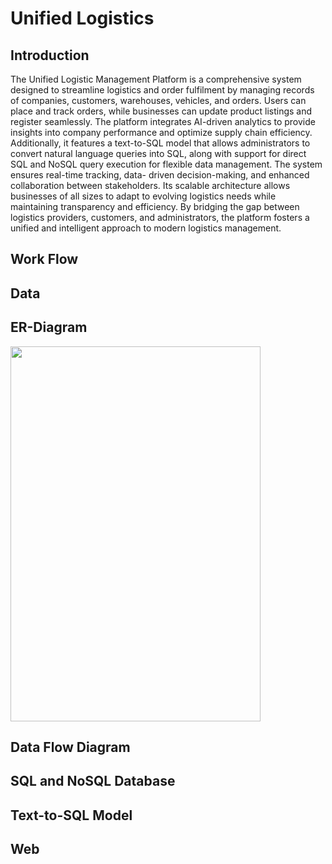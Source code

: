 # Unified Logistics

## Introduction
The Unified Logistic Management Platform is a comprehensive system designed to streamline logistics and order fulfilment by managing records of companies, customers, warehouses, vehicles, and orders. Users can place and track orders, while businesses can update product listings and register seamlessly. The platform integrates AI-driven analytics to provide insights into company performance and optimize supply chain efficiency. Additionally, it features a text-to-SQL model that allows administrators to convert natural language queries into SQL, along with support for direct SQL and NoSQL query execution for flexible data management. The system ensures real-time tracking, data- driven decision-making, and enhanced collaboration between stakeholders. Its scalable architecture allows businesses of all sizes to adapt to evolving logistics needs while maintaining transparency and efficiency. By bridging the gap between logistics providers, customers, and administrators, the platform fosters a unified and intelligent approach to modern logistics management.

## Work Flow

## Data

## ER-Diagram
<img src="https://github.com/NiharMandahas/UnifiedLogistics/blob/main/visuals/Screenshot%202025-03-17%20at%2010.10.17%E2%80%AFPM.png" height=600 width=400>

## Data Flow Diagram

## SQL and NoSQL Database

## Text-to-SQL Model

## Web 
 
